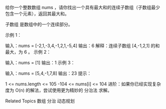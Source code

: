 给你一个整数数组 nums ，请你找出一个具有最大和的连续子数组（子数组最少包含一个元素），返回其最大和。

子数组 是数组中的一个连续部分。

示例 1：

输入：nums = [-2,1,-3,4,-1,2,1,-5,4]
输出：6
解释：连续子数组 [4,-1,2,1] 的和最大，为 6 。
示例 2：

输入：nums = [1]
输出：1
示例 3：

输入：nums = [5,4,-1,7,8]
输出：23
提示：

1 <= nums.length <= 105
-104 <= nums[i] <= 104
进阶：如果你已经实现复杂度为 O(n) 的解法，尝试使用更为精妙的 分治法 求解。

Related Topics
数组
分治
动态规划
